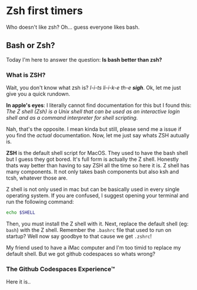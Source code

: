# Zsh first timers
Who doesn't like zsh? Oh... guess everyone likes bash.

## Bash or Zsh?
Today I'm here to answer the question: **Is bash better than zsh?**

### What is ZSH?
Wait, you don't know what zsh is? *I-i-ts li-i-k-e th-e **sigh***. Ok, let me just give you a quick rundown.

**In apple's eyes**: I literally cannot find documentation for this but I found this: *The Z shell (Zsh) is a Unix shell that can be used as an interactive login shell and as a command interpreter for shell scripting.*

Nah, that's the opposite. I mean kinda but still, please send me a issue if you find the *actual* documentation. Now, let me just say whats ZSH autually is.

**ZSH** is the default shell script for MacOS. They used to have the bash shell but I guess they got bored. It's full form is actually the Z shell. Honestly thats way better than having to say ZSH all the time so here it is. Z shell has many components. It not only takes bash components but also ksh and tcsh, whatever those are.

Z shell is not only used in mac but can be basically used in every single operating system. If you are confused, I suggest opening your terminal and run the following command: 
```bash
echo $SHELL
```
Then, you must install the Z shell with it. Next, replace the default shell (eg: `bash`) with the Z shell. Remember the `.bashrc` file that used to run on startup? Well now say goodbye to that cause we get `.zshrc`!


My friend used to have a iMac computer and I'm too timid to replace my default shell. But we got github codespaces so whats wrong?

### The Github Codespaces Experience™
Here it is..
